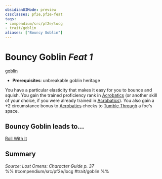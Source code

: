 ```yaml
---
obsidianUIMode: preview
cssclasses: pf2e,pf2e-feat
tags:
- compendium/src/pf2e/locg
- trait/goblin
aliases: ["Bouncy Goblin"]
---
```

# Bouncy Goblin  *Feat 1*  
[goblin](rules/traits/goblin.md "Goblin Ancestry & Heritage Trait")  

- **Prerequisites**: unbreakable goblin heritage

You have a particular elasticity that makes it easy for you to bounce and squish. You gain the trained proficiency rank in [Acrobatics](compendium/skills.md#Acrobatics) (or another skill of your choice, if you were already trained in [Acrobatics](compendium/skills.md#Acrobatics)). You also gain a +2 circumstance bonus to [Acrobatics](compendium/skills.md#Acrobatics) checks to [Tumble Through](rules/actions/tumble-through.md) a foe's space.

## Bouncy Goblin leads to...

[Roll With It](compendium/feats/roll-with-it-locg.md)

## Summary

*Source: Lost Omens: Character Guide p. 37*  
%% #compendium/src/pf2e/locg #trait/goblin %%